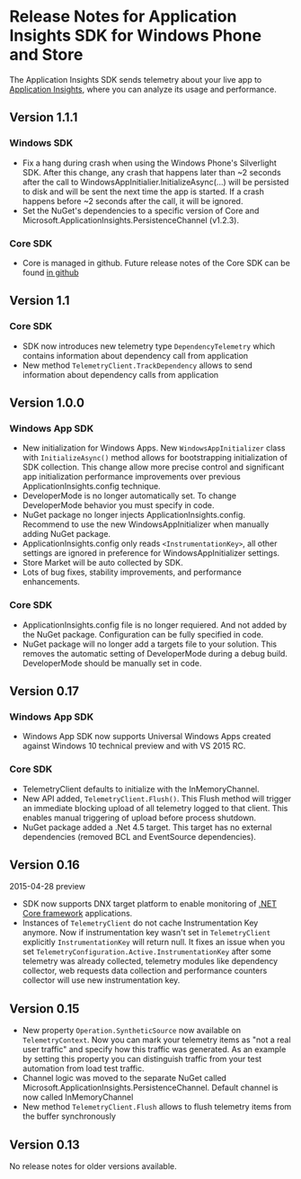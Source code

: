 <properties 
	pageTitle="Release notes for Application Insights for Windows" 
	description="The latest updates for Windows Store SDK." 
	services="application-insights" 
    documentationCenter=""
	authors="alancameronwills" 
	manager="douge"/>
<tags 
	ms.service="application-insights" 
	ms.workload="tbd" 
	ms.tgt_pltfrm="ibiza" 
	ms.devlang="na" 
	ms.topic="article" 
	ms.date="02/12/2016" 
	ms.author="joshweb"/>
 
# Release Notes for Application Insights SDK for Windows Phone and Store

The Application Insights SDK sends telemetry about your live app to [Application Insights](https://azure.microsoft.com/services/application-insights/), where you can analyze its usage and performance.


## Version 1.1.1

### Windows SDK

- Fix a hang during crash when using the Windows Phone's Silverlight SDK. After this change, any crash that happens later than ~2 seconds after the call to WindowsAppInitialier.InitializeAsync(...) will be persisted to disk and will be sent the next time the app is started. If a crash happens before ~2 seconds after the call, it will be ignored.  
- Set the NuGet's dependencies to a specific version of Core and Microsoft.ApplicationInsights.PersistenceChannel (v1.2.3).   

### Core SDK

- Core is managed in github. Future release notes of the Core SDK can be found [in github](http://github.com/Microsoft/ApplicationInsights-dotnet/releases)

## Version 1.1

### Core SDK

- SDK now introduces new telemetry type ```DependencyTelemetry``` which contains information about dependency call from application
- New method ```TelemetryClient.TrackDependency``` allows to send information about dependency calls from application

## Version 1.0.0

### Windows App SDK

- New initialization for Windows Apps. New `WindowsAppInitializer` class with `InitializeAsync()` method allows for bootstrapping initialization of SDK collection. This change allow more precise control and significant app initialization performance improvements over previous ApplicationInsights.config technique.
- DeveloperMode is no longer automatically set. To change DeveloperMode behavior you must specify in code.
- NuGet package no longer injects ApplicationInsights.config. Recommend to use the new WindowsAppInitializer when manually adding NuGet package.
- ApplicationInsights.config only reads `<InstrumentationKey>`, all other settings are ignored in preference for WindowsAppInitializer settings.
- Store Market will be auto collected by SDK.
- Lots of bug fixes, stability improvements, and performance enhancements.

### Core SDK

- ApplicationInsights.config file is no longer requiered. And not added by the NuGet package. Configuration can be fully specified in code.
- NuGet package will no longer add a targets file to your solution. This removes the automatic setting of DeveloperMode during a debug build. DeveloperMode should be manually set in code.

## Version 0.17

### Windows App SDK

- Windows App SDK now supports Universal Windows Apps created against Windows 10 technical preview and with VS 2015 RC.

### Core SDK

- TelemetryClient defaults to initialize with the InMemoryChannel.
- New API added, `TelemetryClient.Flush()`. This Flush method will trigger an immediate blocking upload of all telemetry logged to that client. This enables manual triggering of upload before process shutdown.
- NuGet package added a .Net 4.5 target. This target has no external dependencies (removed BCL and EventSource dependencies).

## Version 0.16 

2015-04-28 preview

- SDK now supports DNX target platform to enable monitoring of [.NET Core framework](http://www.dotnetfoundation.org/NETCore5) applications.
- Instances of ```TelemetryClient``` do not cache Instrumentation Key anymore. Now if instrumentation key wasn't set in ```TelemetryClient``` explicitly ```InstrumentationKey``` will return null. It fixes an issue when you set ```TelemetryConfiguration.Active.InstrumentationKey``` after some telemetry was already collected, telemetry modules like dependency collector, web requests data collection and performance counters collector will use new instrumentation key.

## Version 0.15

- New property ```Operation.SyntheticSource``` now available on ```TelemetryContext```. Now you can mark your telemetry items as "not a real user traffic" and specify how this traffic was generated. As an example by setting this property you can distinguish traffic from your test automation from load test traffic.
- Channel logic was moved to the separate NuGet called Microsoft.ApplicationInsights.PersistenceChannel. Default channel is now called InMemoryChannel
- New method ```TelemetryClient.Flush``` allows to flush telemetry items from the buffer synchronously

## Version 0.13

No release notes for older versions available. 
